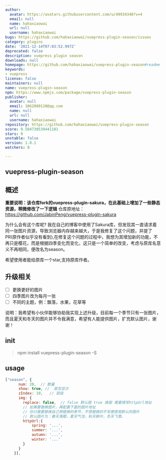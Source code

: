 ```yaml
---
author:
  avatar: https://avatars.githubusercontent.com/u/49934348?v=4
  email: null
  name: hahaxiaowai
  url: null
  username: hahaxiaowai
bugs: https://github.com/hahaxiaowai/vuepress-plugin-season/issues
category: plugins
date: '2021-12-14T07:03:52.997Z'
deprecated: false
description: vuepress plugin season
downloads: null
homepage: https://github.com/hahaxiaowai/vuepress-plugin-season#readme
keywords:
- vuepress
license: false
maintainers: null
name: vuepress-plugin-season
npm: https://www.npmjs.com/package/vuepress-plugin-season
publisher:
  avatar: null
  email: 1062080110@qq.com
  name: null
  url: null
  username: hahaxiaowai
repository: https://github.com/hahaxiaowai/vuepress-plugin-season
score: 0.504730539441181
stars: 0
unstable: false
version: 1.0.1
watchers: 0

---
```


## vuepress-plugin-season
## 概述

**重要说明：该仓库fork的vuepress-plugin-sakura，在此基础上增加了一些静态资源，稍微修改了一下逻辑**
仓库原地址：https://github.com/JabinPeng/vuepress-plugin-sakura

为什么会有这个库呢? 我在自己的博客中使用了Sakura库，但发现其一直请求着同一张图片资源，导致浏览器内存越来越大，于是我修复了这个问题，并提了PR(原作者似乎没有看到),在修复这个问题的过程中，我想为其增加新的功能，不再只是樱花，而是根据四季变化而变化，这只是一个简单的改变，考虑与原库名意义不再相同，便改名为season。

希望使用者能给原库一个star,支持原库作者。

## 升级相关
- [ ] 更换更好的图片
- [ ] 四季图片改为每月一张
- [ ] 不同的主题，例：飘落，水果，花草等

说明：我希望有小伙伴能够协助我实现上述升级，目前每一个季节只有一张图片，而且夏天和冬天的图片并不令我满意，希望有人能提供图片，扩充默认图片，谢谢！

## init
> npm install vuepress-plugin-season -S

## usage
``` js
["season", {
      num: 20,  // 数量
      show: true, //  是否显示
      zIndex: 10,   // 层级
      img: {
        replace: false,  // false 默认图 true 换图 需要填写httpUrl地址
        // 如果要替换图片，再配置下面的图片地址
        // 你只需要替换自己想替换的季节，不想替换的不写便使用默认的图片
        // 默认图片为：春天落樱，夏天气泡，秋天枫叶，冬天飞雪。
        httpUrl:{
            spring: '...',
            summer: '...',
            autumn: '...',
            winter: '...'
        }
      }
    }],
```




